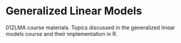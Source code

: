 # Generalized Linear Models

01ZLMA course materials.
Topics discussed in the generalized linear models course and their implementation in R.
